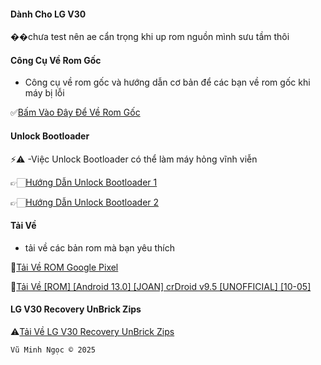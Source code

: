 #### Dành Cho LG V30

��chưa test nên ae cẩn trọng khi up rom nguồn mình sưu tầm thôi

#### Công Cụ Về Rom Gốc

  - Công cụ về rom gốc và hướng dẫn cơ bản để các bạn về rom gốc khi máy bị lỗi

✅[Bấm Vào Đây Để Về Rom Gốc](https://vnrom.net/2022/07/rom-stock-kdz-cho-lg-v30-us998/)

#### Unlock Bootloader
⚡⚠️  -Việc  Unlock Bootloader có thể làm máy hỏng vĩnh viễn 

👉🏻[Hướng Dẫn Unlock Bootloader 1 ](https://xdaforums.com/t/lg-v30-v30-v30s-bootloader-unlock-root-method-with-clear-instructions.3790500/)

👉🏻[Hướng Dẫn Unlock Bootloader 2](https://www.lgvinh.com/2018/03/huong-dan-unlock-bootloader-lg-v30.html?m=1)

#### Tải Về 

 - tải về các bản rom mà bạn yêu thích

💽[Tải Về ROM Google Pixel](https://drive.google.com/file/d/1BIFjY6nABc1RMo2YuU-NxlWwCpGZ2pGz/view?fbclid=IwZXh0bgNhZW0CMTEAAR2E7e-W6Y14TaimJiE4pOsggCACkIekzY--SLclsCrjZowB_4ruh13SHRg_aem_l8GqNNve7sj2Fqkhr7086A)

💽[Tải Về [ROM] [Android 13.0] [JOAN] crDroid v9.5 [UNOFFICIAL] [10-05] ](https://sourceforge.net/projects/kherio/files/)

#### LG V30 Recovery UnBrick Zips​

⚠️[Tải Về LG V30 Recovery UnBrick Zips​](https://xdaforums.com/attachments/unbrick_backup-zip.4741534/)


    Vũ Minh Ngọc © 2025
